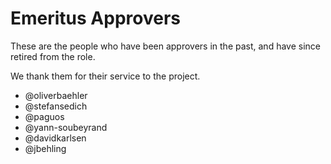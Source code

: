 # Emeritus Approvers

These are the people who have been approvers in the past, and have since retired from the role.

We thank them for their service to the project.

* @oliverbaehler
* @stefansedich
* @paguos
* @yann-soubeyrand
* @davidkarlsen
* @jbehling
